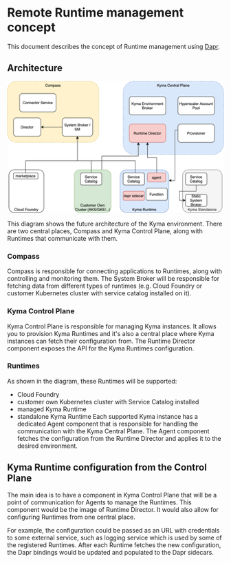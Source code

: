 # Remote Runtime management concept


This document describes the concept of Runtime management using [Dapr](https://dapr.io).

## Architecture

![Concept image](assets/concept.png?raw=true "Concept")

This diagram shows the future architecture of the Kyma environment.
There are two central places, Compass and Kyma Control Plane, along with Runtimes that communicate with them.

### Compass
Compass is responsible for connecting applications to Runtimes, along with controlling and monitoring them.
The System Broker will be responsible for fetching data from different types of runtimes (e.g. Cloud Foundry or customer Kubernetes cluster with service catalog installed on it).  

### Kyma Control Plane
Kyma Control Plane is responsible for managing Kyma instances. It allows you to provision Kyma Runtimes and it's also a central place where Kyma instances can fetch their configuration from. 
The Runtime Director component exposes the API for the Kyma Runtimes configuration. 

### Runtimes
As shown in the diagram, these Runtimes will be supported:
- Cloud Foundry 
- customer own Kubernetes cluster with Service Catalog installed
- managed Kyma Runtime
- standalone Kyma Runtime
Each supported Kyma instance has a dedicated Agent component that is responsible for handling the communication with the Kyma Central Plane. The Agent component fetches the configuration from the Runtime Director and applies it to the desired environment.

## Kyma Runtime configuration from the Control Plane
The main idea is to have a component in Kyma Control Plane that will be a point of communication for Agents to manage the Runtimes. This component would be the image of Runtime Director. It would also allow for configuring Runtimes from one central place.

For example, the configuration could be passed as an URL with credentials to some external service, such as logging service which is used by some of the registered Runtimes. After each Runtime fetches the new configuration, the Dapr bindings would be updated and populated to the Dapr sidecars.
